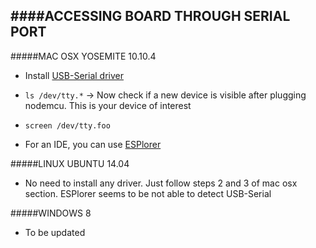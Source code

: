 ####ACCESSING BOARD THROUGH SERIAL PORT
---

#####MAC OSX YOSEMITE 10.10.4

* Install [USB-Serial driver](https://www.silabs.com/products/mcu/Pages/USBtoUARTBridgeVCPDrivers.aspx)

* `ls /dev/tty.*` -> Now check if a new device is visible after plugging nodemcu. This is your device of interest

* `screen /dev/tty.foo`

* For an IDE, you can use [ESPlorer](http://esp8266.ru/esplorer/)


#####LINUX UBUNTU 14.04

* No need to install any driver. Just follow steps 2 and 3 of mac osx section. ESPlorer seems to be not able to detect USB-Serial


#####WINDOWS 8

* To be updated
